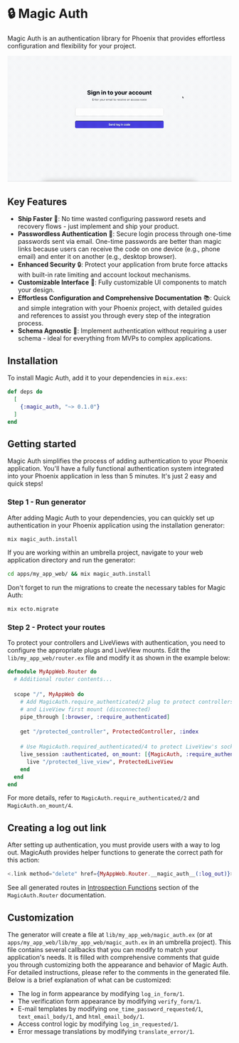 # 🔒 Magic Auth

Magic Auth is an authentication library for Phoenix that provides effortless configuration and flexibility for your project.

![Magic Auth in action](assets/magic_auth_in_action.gif)

## Key Features

- **Ship Faster** 🚀: No time wasted configuring password resets and recovery flows - just implement and ship your product.
- **Passwordless Authentication** 📨: Secure login process through one-time passwords sent via email. One-time passwords are better than magic links because users can receive the code on one device (e.g., phone email) and enter it on another (e.g., desktop browser).
- **Enhanced Security** 🔒: Protect your application from brute force attacks with built-in rate limiting and account lockout mechanisms.
- **Customizable Interface** 🎨: Fully customizable UI components to match your design.
- **Effortless Configuration and Comprehensive Documentation** 📚: Quick and simple integration with your Phoenix project, with detailed guides and references to assist you through every step of the integration process.
- **Schema Agnostic** 👤: Implement authentication without requiring a user schema - ideal for everything from MVPs to complex applications.

## Installation

To install Magic Auth, add it to your dependencies in `mix.exs`:

```elixir
def deps do
  [
    {:magic_auth, "~> 0.1.0"}
  ]
end
```

## Getting started

Magic Auth simplifies the process of adding authentication to your Phoenix application. You'll have a fully functional authentication system integrated into your Phoenix application in less than 5 minutes. It's just 2 easy and quick steps!

### Step 1 - Run generator

After adding Magic Auth to your dependencies, you can quickly set up authentication in your Phoenix application using the installation generator:

```bash
mix magic_auth.install
```

If you are working within an umbrella project, navigate to your web application directory and run the generator:

```bash
cd apps/my_app_web/ && mix magic_auth.install
```

Don't forget to run the migrations to create the necessary tables for Magic Auth:

```bash
mix ecto.migrate
```

### Step 2 - Protect your routes

To protect your controllers and LiveViews with authentication, you need to configure the appropriate plugs and LiveView mounts. Edit the `lib/my_app_web/router.ex` file and modify it as shown in the example below:

```elixir
defmodule MyAppWeb.Router do 
  # Additional router contents...

  scope "/", MyAppWeb do
    # Add MagicAuth.require_authenticated/2 plug to protect controllers
    # and LiveView first mount (disconnected)
    pipe_through [:browser, :require_authenticated]

    get "/protected_controller", ProtectedController, :index

    # Use MagicAuth.required_authenticated/4 to protect LiveView's socket connection
    live_session :authenticated, on_mount: [{MagicAuth, :require_authenticated}] do
      live "/protected_live_view", ProtectedLiveView
    end
  end
end
```

For more details, refer to `MagicAuth.require_authenticated/2` and `MagicAuth.on_mount/4`.

## Creating a log out link

After setting up authentication, you must provide users with a way to log out. MagicAuth provides helper functions to generate the correct path for this action:

```elixir
<.link method="delete" href={MyAppWeb.Router.__magic_auth__(:log_out)}>Logout</.link>
```

See all generated routes in [Introspection Functions](/magic_auth/MagicAuth.Router.html#module-introspection-functions) section of the `MagicAuth.Router` documentation.

## Customization
The generator will create a file at `lib/my_app_web/magic_auth.ex` (or at `apps/my_app_web/lib/my_app_web/magic_auth.ex` in an umbrella project). This file contains several callbacks that you can modify to match your application's needs. It is filled with comprehensive comments that guide you through customizing both the appearance and behavior of Magic Auth. For detailed instructions, please refer to the comments in the generated file. Below is a brief explanation of what can be customized:

- The log in form appearance by modifying `log_in_form/1`.
- The verification form appearance by modifying `verify_form/1`.
- E-mail templates by modifying `one_time_password_requested/1`, `text_email_body/1`, and `html_email_body/1`.
- Access control logic by modifying `log_in_requested/1`.
- Error message translations by modifying `translate_error/1`.